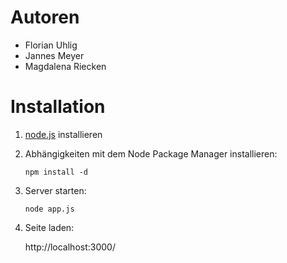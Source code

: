 Autoren
=======

- Florian Uhlig
- Jannes Meyer
- Magdalena Riecken


Installation
============

1. [node.js](http://nodejs.org/) installieren
2. Abhängigkeiten mit dem Node Package Manager installieren:

    `npm install -d`

3. Server starten:

    `node app.js`

4. Seite laden:

    http://localhost:3000/